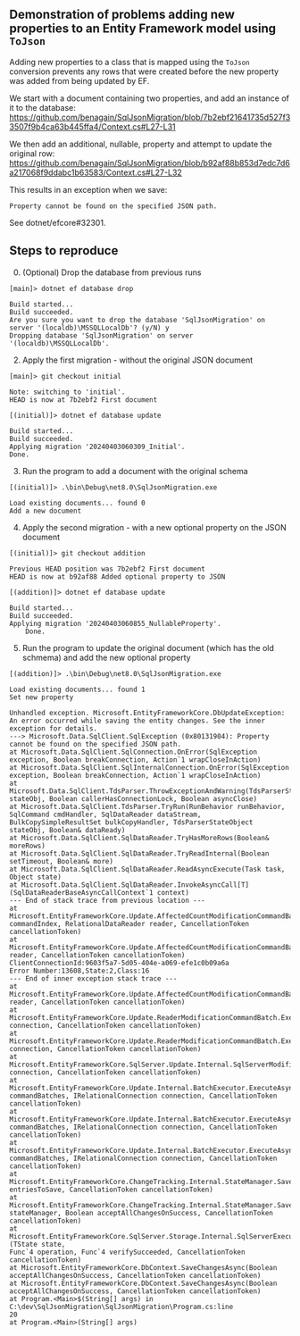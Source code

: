 ## Demonstration of problems adding new properties to an Entity Framework model using `ToJson`

Adding new properties to a class that is mapped using the `ToJson` conversion prevents any rows that were created before the new property was added from being updated by EF.

We start with a document containing two properties, and add an instance of it to the database:
https://github.com/benagain/SqlJsonMigration/blob/7b2ebf21641735d527f33507f9b4ca63b445ffa4/Context.cs#L27-L31

We then add an additional, nullable, property and attempt to update the original row:
https://github.com/benagain/SqlJsonMigration/blob/b92af88b853d7edc7d6a217068f9ddabc1b63583/Context.cs#L27-L32

This results in an exception when we save:

```
Property cannot be found on the specified JSON path.
```

See dotnet/efcore#32301.

## Steps to reproduce

0. (Optional) Drop the database from previous runs

```
[main]> dotnet ef database drop

Build started...
Build succeeded.
Are you sure you want to drop the database 'SqlJsonMigration' on server '(localdb)\MSSQLLocalDb'? (y/N) y
Dropping database 'SqlJsonMigration' on server '(localdb)\MSSQLLocalDb'.
```

2. Apply the first migration - without the original JSON document

```
[main]> git checkout initial

Note: switching to 'initial'.
HEAD is now at 7b2ebf2 First document

[(initial)]> dotnet ef database update

Build started...
Build succeeded.
Applying migration '20240403060309_Initial'.
Done.
```

3. Run the program to add a document with the original schema

```
[(initial)]> .\bin\Debug\net8.0\SqlJsonMigration.exe

Load existing documents... found 0
Add a new document
```

4. Apply the second migration - with a new optional property on the JSON document
    
```
[(initial)]> git checkout addition

Previous HEAD position was 7b2ebf2 First document
HEAD is now at b92af88 Added optional property to JSON

[(addition)]> dotnet ef database update

Build started...
Build succeeded.
Applying migration '20240403060855_NullableProperty'.
    Done.
```

5. Run the program to update the original document (which has the old schmema) and add the new optional property

```
[(addition)]> .\bin\Debug\net8.0\SqlJsonMigration.exe

Load existing documents... found 1
Set new property

Unhandled exception. Microsoft.EntityFrameworkCore.DbUpdateException: An error occurred while saving the entity changes. See the inner exception for details.
---> Microsoft.Data.SqlClient.SqlException (0x80131904): Property cannot be found on the specified JSON path.
at Microsoft.Data.SqlClient.SqlConnection.OnError(SqlException exception, Boolean breakConnection, Action`1 wrapCloseInAction)
at Microsoft.Data.SqlClient.SqlInternalConnection.OnError(SqlException exception, Boolean breakConnection, Action`1 wrapCloseInAction)
at Microsoft.Data.SqlClient.TdsParser.ThrowExceptionAndWarning(TdsParserStateObject stateObj, Boolean callerHasConnectionLock, Boolean asyncClose)
at Microsoft.Data.SqlClient.TdsParser.TryRun(RunBehavior runBehavior, SqlCommand cmdHandler, SqlDataReader dataStream, BulkCopySimpleResultSet bulkCopyHandler, TdsParserStateObject stateObj, Boolean& dataReady)
at Microsoft.Data.SqlClient.SqlDataReader.TryHasMoreRows(Boolean& moreRows)
at Microsoft.Data.SqlClient.SqlDataReader.TryReadInternal(Boolean setTimeout, Boolean& more)
at Microsoft.Data.SqlClient.SqlDataReader.ReadAsyncExecute(Task task, Object state)
at Microsoft.Data.SqlClient.SqlDataReader.InvokeAsyncCall[T](SqlDataReaderBaseAsyncCallContext`1 context)
--- End of stack trace from previous location ---
at Microsoft.EntityFrameworkCore.Update.AffectedCountModificationCommandBatch.ConsumeResultSetWithRowsAffectedOnlyAsync(Int32 commandIndex, RelationalDataReader reader, CancellationToken cancellationToken)
at Microsoft.EntityFrameworkCore.Update.AffectedCountModificationCommandBatch.ConsumeAsync(RelationalDataReader reader, CancellationToken cancellationToken)
ClientConnectionId:9603f5a7-5d05-404e-a069-efe1c0b09a6a
Error Number:13608,State:2,Class:16
--- End of inner exception stack trace ---
at Microsoft.EntityFrameworkCore.Update.AffectedCountModificationCommandBatch.ConsumeAsync(RelationalDataReader reader, CancellationToken cancellationToken)
at Microsoft.EntityFrameworkCore.Update.ReaderModificationCommandBatch.ExecuteAsync(IRelationalConnection connection, CancellationToken cancellationToken)
at Microsoft.EntityFrameworkCore.Update.ReaderModificationCommandBatch.ExecuteAsync(IRelationalConnection connection, CancellationToken cancellationToken)
at Microsoft.EntityFrameworkCore.SqlServer.Update.Internal.SqlServerModificationCommandBatch.ExecuteAsync(IRelationalConnection connection, CancellationToken cancellationToken)
at Microsoft.EntityFrameworkCore.Update.Internal.BatchExecutor.ExecuteAsync(IEnumerable`1 commandBatches, IRelationalConnection connection, CancellationToken cancellationToken)
at Microsoft.EntityFrameworkCore.Update.Internal.BatchExecutor.ExecuteAsync(IEnumerable`1 commandBatches, IRelationalConnection connection, CancellationToken cancellationToken)
at Microsoft.EntityFrameworkCore.Update.Internal.BatchExecutor.ExecuteAsync(IEnumerable`1 commandBatches, IRelationalConnection connection, CancellationToken cancellationToken)
at Microsoft.EntityFrameworkCore.ChangeTracking.Internal.StateManager.SaveChangesAsync(IList`1 entriesToSave, CancellationToken cancellationToken)
at Microsoft.EntityFrameworkCore.ChangeTracking.Internal.StateManager.SaveChangesAsync(StateManager stateManager, Boolean acceptAllChangesOnSuccess, CancellationToken cancellationToken)
at Microsoft.EntityFrameworkCore.SqlServer.Storage.Internal.SqlServerExecutionStrategy.ExecuteAsync[TState,TResult](TState state,
Func`4 operation, Func`4 verifySucceeded, CancellationToken cancellationToken)
at Microsoft.EntityFrameworkCore.DbContext.SaveChangesAsync(Boolean acceptAllChangesOnSuccess, CancellationToken cancellationToken)
at Microsoft.EntityFrameworkCore.DbContext.SaveChangesAsync(Boolean acceptAllChangesOnSuccess, CancellationToken cancellationToken)
at Program.<Main>$(String[] args) in C:\dev\SqlJsonMigration\SqlJsonMigration\Program.cs:line
20
at Program.<Main>(String[] args)
```